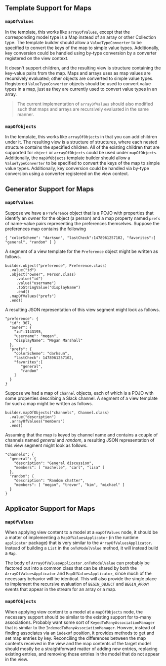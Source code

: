 ## Template Support for Maps

### `mapOfValues`
In the template, this works like `arrayOfValues`, except that the corresponding model type is a Map instead of an array or other Collection type. The template builder should allow a `ValueTypeConverter` to be specified to convert the keys of the map to simple value types. Additionally, key conversion could be handled using by-type conversion by a converter registered on the view context.

It doesn't support children, and the resulting view is structure containing the key-value pairs from the map. Maps and arrays uses as map values are recursively evaluated; other objects are converted to simple value types. Registered `ValueTypeConverter` objects should be used to convert value types in a map, just as they are currently used to convert value types in an array.

> The current implementation of `arrayOfValues` should also modified such that maps and arrays are recursively evaluated in the same manner.

### `mapOfObjects`

In the template, this works like `arrayOfObjects` in that you can add children under it. The resulting view is a structure of structures, where each nested structure contains the specified children. All of the existing children that are supported for `object` or `arrayOfObjects` could be used under `mapOfObjects`. Additionally, the `mapOfObjects` template builder should allow a `ValueTypeConverter` to be specified to convert the keys of the map to simple value types. Additionally, key conversion could be handled via by-type conversion using a converter registered on the view context.


## Generator Support for Maps

### `mapOfValues`

Suppose we have a `Preference` object that is a POJO with properties that identify an owner for the object (a person) and a map property named `prefs` of name-value pairs representing the preferences themselves. Suppose the preferences map contains the following

```
{ "colorScheme": "darksun", "lastCheck":1478961257102, "favorites":[ "general", "random" ] }
```

A segment of a view template for the `Preference` object might be written as follows.

```
builder.object("preference", Preference.class)
  .value("id")
  .object("owner", Person.class)
     .value("id")
     .value("username")
     .toStringValue("displayName")
     .end()
  .mapOfValues("prefs")
  .end()
```

A resulting JSON representation of this view segment might look as follows.

```
"preference": {
  "id": 307,
  "owner": {
    "id":1143195,
    "username": "megan",
    "displayName": "Megan Marshall"
  },
  "prefs": { 
    "colorScheme": "darksun", 
    "lastCheck": 1478961257102, 
    "favorites":[ 
       "general", 
       "random" 
    ] 
  }
}
```

Suppose we had a map of `Channel` objects, each of which is a POJO with some properties describing a Slack channel. A segment of a view template for such a map might be written as follows.

```
builder.mapOfObjects("channels", Channel.class)
  .value("description")
  .arrayOfValues("members")
  .end()
```

Assuming that the map is keyed by channel name and contains a couple of channels named _general_ and _random_, a resulting JSON representation of this view segment might look as follows.

```
"channels": {
  "general": {
    "description": "General discussion",
    "members": [ "machelle", "carl", "lisa" ]
  },
  "random": {
    "description": "Random chatter",
    "members": [ "megan", "trevor", "kim", "michael" ]
  }
}
```

## Applicator Support for Maps

### `mapOfValues`

When applying view content to a model at a `mapOfValues` node, it should be a matter of implementing a `MapOfValuesApplicator` (in
the runtime `applicator` package) that is very similar to the `ArrayOfValuesApplicator`. Instead of building a `List` in the `onToModelValue` method, it will instead build a `Map`.

The body of `ArrayOfValuesApplicator.onToModelValue` can probably be factored out into a common class that can be shared by both the `ArrayOfValuesApplicator` and `MapOfValuesApplicator`, since much of the necessary behavior will be identical. This will also provide the single place to implement the recursive evaluation of `BEGIN_OBJECT` and `BEGIN_ARRAY` events that appear in the stream for an array or a map.


### `mapOfObjects`

When applying view content to a model at a `mapOfObjects` node, the necessary support should be similar to the existing support for to-many associations. Probably want some sort of `KeyedToManyAssociationManager` that is similar to the `IndexedToManyAssociationManager`. Howver, instead of finding associates via an `indexOf` position, it provides methods to get and set map entries by key. Reconciling the differences between the map contents received in the view and the map contents of the target model should mostly be a straightforward matter of adding new entries, replacing existing entries, and removing those entries in the model that do not appear in the view.


